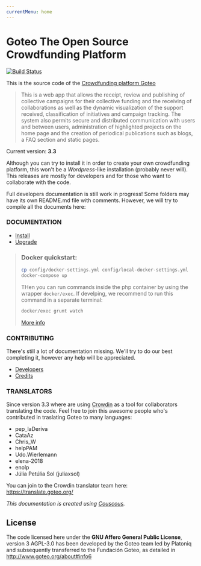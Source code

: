```yaml
---
currentMenu: home
---
```

Goteo The Open Source Crowdfunding Platform
===========================================

[![Build Status](https://travis-ci.org/GoteoFoundation/goteo.svg?branch=devel)](https://travis-ci.org/GoteoFoundation/goteo)

This is the source code of the [Crowdfunding platform Goteo](http://goteo.org)

> This is a web app that allows the receipt, review and publishing of collective campaigns for their collective funding and the receiving of collaborations as well as the dynamic visualization of the support received, classification of initiatives and campaign tracking. The system also permits secure and distributed communication with users and between users, administration of highlighted projects on the home page and the creation of periodical publications such as blogs, a FAQ section and static pages.

Current version: **3.3**

Although you can try to install it in order to create your own crowdfunding platform, this won't be a *Wordpress*-like installation (probably never will). This releases are mostly for developers and for those who want to collaborate with the code.

Full developers documentation is still work in progress!
Some folders may have its own README.md file with comments. However, we will try to compile all the documents here:

### DOCUMENTATION

- [Install](http://goteofoundation.github.io/goteo/docs/install.html)
- [Upgrade](http://goteofoundation.github.io/goteo/docs/upgrade.html)

> ### Docker quickstart:
> 
> ```bash
> cp config/docker-settings.yml config/local-docker-settings.yml
> docker-compose up
> ```
> 
> THen you can run commands inside the php container by using the wrapper `docker/exec`. If develping, we recommend to run this command in a separate terminal:
> 
> ```bash
> docker/exec grunt watch
> ```
> 
> [More info](http://goteofoundation.github.io/goteo/docs/developers/environment.html#docker)

### CONTRIBUTING

There's still a lot of documentation missing. We'll try to do our best completing it, however any help will be appreciated.

- [Developers](http://goteofoundation.github.io/goteo/docs/developers/environment.html)
- [Credits](http://goteofoundation.github.io/goteo/release_notes.html)

### TRANSLATORS

Since version 3.3 where are using [Crowdin](https://crowdin.com/) as a tool for collaborators translating the code. Feel free to join this awesome people who's contributed in traslating Goteo to many languages:

<translators>

<ul>
	<li>pep_laDeriva</li>
	<li>CataAz</li>
	<li>Chris_W</li>
	<li>helpPAM</li>
	<li>Udo.Wierlemann</li>
	<li>elena-2018</li>
	<li>enolp</li>
	<li>Júlia Petúlia Sol (juliaxsol)</li>
</ul>
</translators>

You can join to the Crowdin translator team here: https://translate.goteo.org/


*This documentation is created using [Couscous](http://couscous.io).*

License
-------

The code licensed here under the **GNU Affero General Public License**, version 3 AGPL-3.0 has been developed by the Goteo team led by Platoniq and subsequently transferred to the Fundación Goteo, as detailed in http://www.goteo.org/about#info6

